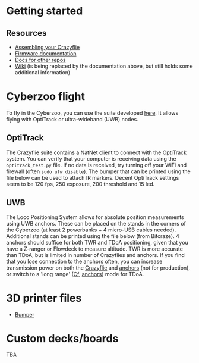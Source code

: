 # Getting started

## Resources

- [Assembling your Crazyflie](https://www.bitcraze.io/documentation/tutorials/getting-started-with-crazyflie-2-x/)
- [Firmware documentation](https://www.bitcraze.io/documentation/repository/crazyflie-firmware/master/building-and-flashing/build_instructions/)
- [Docs for other repos](https://www.bitcraze.io/documentation/repository/)
- [Wiki](https://wiki.bitcraze.io/) (is being replaced by the documentation above, but still holds some additional information)

# Cyberzoo flight

To fly in the Cyberzoo, you can use the suite developed [here](https://github.com/Huizerd/crazyflie-suite). It allows flying with OptiTrack or ultra-wideband (UWB) nodes.

## OptiTrack

The Crazyflie suite contains a NatNet client to connect with the OptiTrack system. You can verify that your computer is receiving data using the `optitrack_test.py` file. If no data is received, try turning off your WiFi and firewall (often `sudo ufw disable`). The bumper that can be printed using the file below can be used to attach IR markers. Decent OptiTrack settings seem to be 120 fps, 250 exposure, 200 threshold and 15 led.

## UWB

The Loco Positioning System allows for absolute position measurements using UWB anchors. These can be placed on the stands in the corners of the Cyberzoo (at least 2 powerbanks + 4 micro-USB cables needed). Additional stands can be printed using the file below (from Bitcraze). 4 anchors should suffice for both TWR and TDoA positioning, given that you have a Z-ranger or Flowdeck to measure altitude. TWR is more accurate than TDoA, but is limited in number of Crazyflies and anchors. If you find that you lose connection to the anchors often, you can increase transmission power on both the [Crazyflie](https://github.com/Huizerd/crazyflie-firmware/commit/7a58e22ef5ff9639d4da4cca5124dc580a81fd3e) and [anchors](https://github.com/Huizerd/lps-node-firmware/commit/d0b0cf4ba55f5745800bfa89d78a8dc632351d62) (not for production), or switch to a 'long range' ([Cf](https://github.com/Huizerd/crazyflie-firmware/commit/fde675024335a303b2ba37e0f28221f75bbfceae), [anchors](https://github.com/Huizerd/lps-node-firmware/commit/cfbfd13dcf729dc46cc97e741ba5b0523223b825)) mode for TDoA.

# 3D printer files

- [Bumper](../raw/master/print_files/UM3_cf_bumper.gcode)

# Custom decks/boards

TBA
